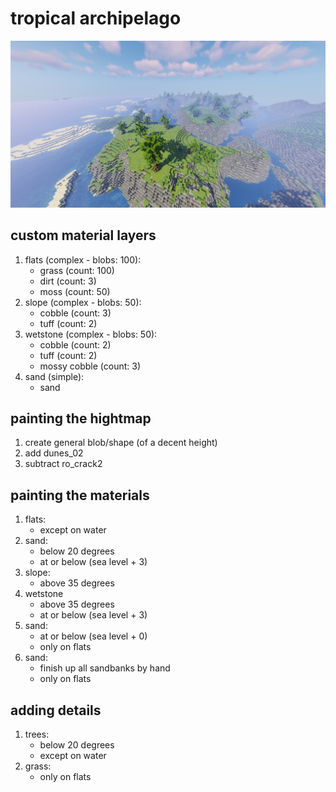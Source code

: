 # tropical archipelago
![preview](./previews/tropical_archipelago.png)

## custom material layers
1. flats (complex - blobs: 100):
	- grass (count: 100)
	- dirt (count: 3)
	- moss (count: 50)
2. slope (complex - blobs: 50):
	- cobble (count: 3)
	- tuff (count: 2)
3. wetstone (complex - blobs: 50):
	- cobble (count: 2)
	- tuff (count: 2)
	- mossy cobble (count: 3)
4. sand (simple):
	- sand

## painting the hightmap
1. create general blob/shape (of a decent height)
2. add dunes_02
3. subtract ro_crack2

## painting the materials
1. flats:
	- except on water
2. sand:
	- below 20 degrees
	- at or below (sea level + 3)
3. slope:
	- above 35 degrees
4. wetstone
	- above 35 degrees
	- at or below (sea level + 3)
5. sand:
	- at or below (sea level + 0)
	- only on flats
6. sand:
	- finish up all sandbanks by hand
	- only on flats
	
## adding details
1. trees:
	- below 20 degrees
	- except on water
2. grass:
	- only on flats